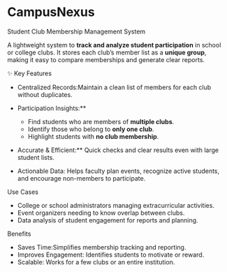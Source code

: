 # CampusNexus

 Student Club Membership Management System

A lightweight system to **track and analyze student participation** in school or college clubs.
It stores each club’s member list as a **unique group**, making it easy to compare memberships and generate clear reports.

✨ Key Features

* Centralized Records:Maintain a clean list of members for each club without duplicates.
* Participation Insights:**

  * Find students who are members of **multiple clubs**.
  * Identify those who belong to **only one club**.
  * Highlight students with **no club membership**.
* Accurate & Efficient:** Quick checks and clear results even with large student lists.
* Actionable Data: Helps faculty plan events, recognize active students, and encourage non-members to participate.

 Use Cases

* College or school administrators managing extracurricular activities.
* Event organizers needing to know overlap between clubs.
* Data analysis of student engagement for reports and planning.

 Benefits

* Saves Time:Simplifies membership tracking and reporting.
* Improves Engagement: Identifies students to motivate or reward.
* Scalable: Works for a few clubs or an entire institution.

